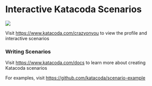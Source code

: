 # Interactive Katacoda Scenarios

[![](http://shields.katacoda.com/katacoda/crazyonyou/count.svg)](https://www.katacoda.com/crazyonyou "Get your profile on Katacoda.com")

Visit https://www.katacoda.com/crazyonyou to view the profile and interactive scenarios

### Writing Scenarios
Visit https://www.katacoda.com/docs to learn more about creating Katacoda scenarios

For examples, visit https://github.com/katacoda/scenario-example
